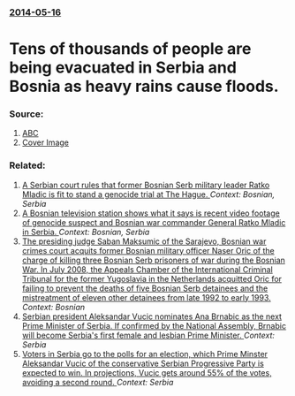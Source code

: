 ### [2014-05-16](/news/2014/05/16/index.md)

# Tens of thousands of people are being evacuated in Serbia and Bosnia as heavy rains cause floods. 




### Source:

1. [ABC](http://www.abc.net.au/news/2014-05-17/heaviest-rain-in-120-years-prompts-mass-evacuations-in-bosnia/5459498)
1. [Cover Image](http://www.abc.net.au/news/image/5459520-1x1-700x700.jpg)

### Related:

1. [A Serbian court rules that former Bosnian Serb military leader Ratko Mladic is fit to stand a genocide trial at The Hague. ](/news/2011/05/27/a-serbian-court-rules-that-former-bosnian-serb-military-leader-ratko-mladia-is-fit-to-stand-a-genocide-trial-at-the-hague.md) _Context: Bosnian, Serbia_
2. [ A Bosnian television station shows what it says is recent video footage of genocide suspect and Bosnian war commander General Ratko Mladic in Serbia. ](/news/2009/06/11/a-bosnian-television-station-shows-what-it-says-is-recent-video-footage-of-genocide-suspect-and-bosnian-war-commander-general-ratko-mladia.md) _Context: Bosnian, Serbia_
3. [The presiding judge Saban Maksumic of the Sarajevo, Bosnian war crimes court acquits former Bosnian military officer Naser Oric of the charge of killing three Bosnian Serb prisoners of war during the Bosnian War. In July 2008, the Appeals Chamber of the International Criminal Tribunal for the former Yugoslavia in the Netherlands acquitted Oric for failing to prevent the deaths of five Bosnian Serb detainees and the mistreatment of eleven other detainees from late 1992 to early 1993. ](/news/2017/10/9/the-presiding-judge-a-aban-maksumia-of-the-sarajevo-bosnian-war-crimes-court-acquits-former-bosnian-military-officer-naser-oria-of-the-ch.md) _Context: Bosnian_
4. [Serbian president Aleksandar Vucic nominates Ana Brnabic as the next Prime Minister of Serbia. If confirmed by the National Assembly, Brnabic will become Serbia's first female and lesbian Prime Minister. ](/news/2017/06/15/serbian-president-aleksandar-vuaia-nominates-ana-brnabia-as-the-next-prime-minister-of-serbia-if-confirmed-by-the-national-assembly-brn.md) _Context: Serbia_
5. [Voters in Serbia go to the polls for an election, which Prime Minster Aleksandar Vucic of the conservative Serbian Progressive Party is expected to win. In projections, Vucic gets around 55% of the votes, avoiding a second round. ](/news/2017/04/2/voters-in-serbia-go-to-the-polls-for-an-election-which-prime-minster-aleksandar-vuaia-of-the-conservative-serbian-progressive-party-is-ex.md) _Context: Serbia_
